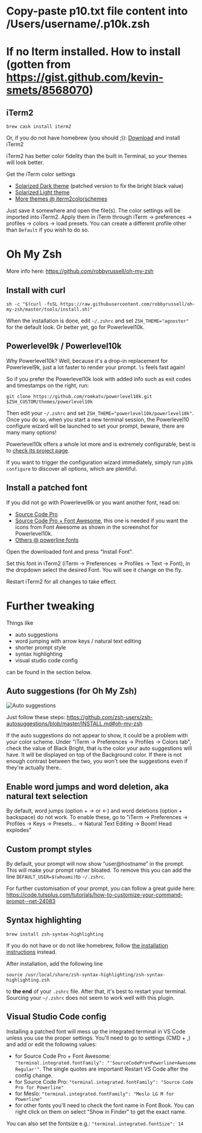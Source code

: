# Copy-paste p10.txt file content into /Users/username/.p10k.zsh

# If no Iterm installed. How to install (gotten from https://gist.github.com/kevin-smets/8568070)

## iTerm2

    brew cask install iterm2

Or, if you do not have homebrew (you should ;)): [Download](http://www.iterm2.com/downloads.html) and install iTerm2

iTerm2 has better color fidelity than the built in Terminal, so your themes will look better.

Get the iTerm color settings

- [Solarized Dark theme](https://raw.githubusercontent.com/mbadolato/iTerm2-Color-Schemes/master/schemes/Solarized%20Dark%20-%20Patched.itermcolors) (patched version to fix the bright black value)
- [Solarized Light theme](https://raw.githubusercontent.com/altercation/solarized/master/iterm2-colors-solarized/Solarized%20Light.itermcolors)
- [More themes @ iterm2colorschemes](http://iterm2colorschemes.com/)

Just save it somewhere and open the file(s). The color settings will be imported into iTerm2. Apply them in iTerm through iTerm → preferences → profiles → colors → load presets. You can create a different profile other than `Default` if you wish to do so.

# Oh My Zsh

More info here: https://github.com/robbyrussell/oh-my-zsh

## Install with curl

    sh -c "$(curl -fsSL https://raw.githubusercontent.com/robbyrussell/oh-my-zsh/master/tools/install.sh)"

When the installation is done, edit `~/.zshrc` and set `ZSH_THEME="agnoster"` for the default look. Or better yet, go for Powerlevel10k.

## Powerlevel9k / Powerlevel10k

Why Powerlevel10k? Well, because it's a drop-in replacement for Powerlevel9k, just a lot faster to render your prompt. `ls` feels fast again!

So if you prefer the Powerlevel10k look with added info such as exit codes and timestamps on the right, run:

    git clone https://github.com/romkatv/powerlevel10k.git $ZSH_CUSTOM/themes/powerlevel10k

Then edit your `~/.zshrc` and set `ZSH_THEME="powerlevel10k/powerlevel10k"`. Once you do so, when you start a new terminal session, the Powerlevel10 configure wizard will be launched to set your prompt, beware, there are many many options!

Powerlevel10k offers a whole lot more and is extremely configurable, best is to [check its project page](https://github.com/romkatv/powerlevel10k#extremely-customizable).

If you want to trigger the configuration wizard immediately, simply run `p10k configure` to discover all options, which are plentiful.

## Install a patched font

If you did not go with Powerlevel9k or you want another font, read on:

- [Source Code Pro](https://github.com/powerline/fonts/blob/master/SourceCodePro/Source%20Code%20Pro%20for%20Powerline.otf)
- [Source Code Pro + Font Awesome](https://github.com/Falkor/dotfiles/blob/master/fonts/SourceCodePro%2BPowerline%2BAwesome%2BRegular.ttf), this one is needed if you want the icons from Font Awesome as shown in the screenshot for Powerlevel10k.
- [Others @ powerline fonts](https://github.com/powerline/fonts)

Open the downloaded font and press "Install Font".

Set this font in iTerm2 (iTerm → Preferences → Profiles → Text → Font), in the dropdown select the desired Font. You will see it change on the fly.

Restart iTerm2 for all changes to take effect.

# Further tweaking

Things like

- auto suggestions
- word jumping with arrow keys / natural text editing
- shorter prompt style
- syntax highlighting
- visual studio code config

can be found in the section below.

## Auto suggestions (for Oh My Zsh)

![Auto suggestions](https://gist.githubusercontent.com/kevin-smets/9722391f8b3e4fa436b1c1dcf05ecd88/raw/fba93f6061a73eaedefad2e8c6266ab4ed90fbbf/autocomplete.png)

Just follow these steps: https://github.com/zsh-users/zsh-autosuggestions/blob/master/INSTALL.md#oh-my-zsh

If the auto suggestions do not appear to show, it could be a problem with your color scheme. Under "iTerm → Preferences → Profiles → Colors tab", check the value of Black Bright, that is the color your auto suggestions will have. It will be displayed on top of the Background color. If there is not enough contrast between the two, you won't see the suggestions even if they're actually there..

## Enable word jumps and word deletion, aka natural text selection

By default, word jumps (option + → or ←) and word deletions (option + backspace) do not work. To enable these, go to "iTerm → Preferences → Profiles → Keys → Presets... → Natural Text Editing → Boom! Head explodes"

## Custom prompt styles

By default, your prompt will now show “user@hostname” in the prompt. This will make your prompt rather bloated. To remove this you can add the line `DEFAULT_USER=$(whoami)`to `~/.zshrc`.

For further customisation of your prompt, you can follow a great guide here: https://code.tutsplus.com/tutorials/how-to-customize-your-command-prompt--net-24083

## Syntax highlighting

```
brew install zsh-syntax-highlighting
```

If you do not have or do not like homebrew, follow [the installation instructions](https://github.com/zsh-users/zsh-syntax-highlighting/blob/master/INSTALL.md) instead.

After installation, add the following line

```
source /usr/local/share/zsh-syntax-highlighting/zsh-syntax-highlighting.zsh
```

to **the end** of your `.zshrc` file. After that, it's best to restart your terminal. Sourcing your `~/.zshrc` does not seem to work well with this plugin.

## Visual Studio Code config

Installing a patched font will mess up the integrated terminal in VS Code unless you use the proper settings. You'll need to go to settings (CMD + ,) and add or edit the following values:

- for Source Code Pro + Font Awesome: `"terminal.integrated.fontFamily": "'SourceCodePro+Powerline+Awesome Regular'"`. The single quotes are important! Restart VS Code after the config change.
- for Source Code Pro: `"terminal.integrated.fontFamily": "Source Code Pro for Powerline"`
- for Meslo: `"terminal.integrated.fontFamily": "Meslo LG M for Powerline"`
- for other fonts you'll need to check the font name in Font Book. You can right click on them on select "Show in Finder" to get the exact name.

You can also set the fontsize e.g.: `"terminal.integrated.fontSize": 14`
